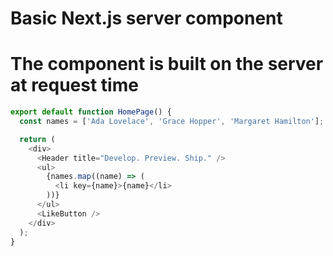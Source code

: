 # Basic Next.js server component

# The component is built on the server at request time

```javascript
export default function HomePage() {
  const names = ['Ada Lovelace', 'Grace Hopper', 'Margaret Hamilton'];

  return (
    <div>
      <Header title="Develop. Preview. Ship." />
      <ul>
        {names.map((name) => (
          <li key={name}>{name}</li>
        ))}
      </ul>
      <LikeButton />
    </div>
  );
}
```
